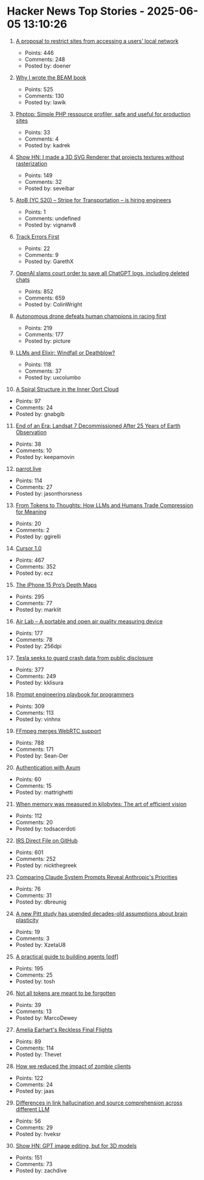 # Hacker News Top Stories - 2025-06-05 13:10:26

1. [A proposal to restrict sites from accessing a users’ local network](https://github.com/explainers-by-googlers/local-network-access)
   - Points: 446
   - Comments: 248
   - Posted by: doener

2. [Why I wrote the BEAM book](https://happihacking.com/blog/posts/2025/why_I_wrote_theBEAMBook/)
   - Points: 525
   - Comments: 130
   - Posted by: lawik

3. [Phptop: Simple PHP ressource profiler, safe and useful for production sites](https://github.com/bearstech/phptop)
   - Points: 33
   - Comments: 4
   - Posted by: kadrek

4. [Show HN: I made a 3D SVG Renderer that projects textures without rasterization](https://seve.blog/p/i-made-a-3d-svg-renderer-that-projects)
   - Points: 149
   - Comments: 32
   - Posted by: seveibar

5. [AtoB (YC S20) – Stripe for Transportation – is hiring engineers](https://jobs.ashbyhq.com/atob)
   - Points: 1
   - Comments: undefined
   - Posted by: vignanv8

6. [Track Errors First](https://www.bugsink.com/blog/track-errors-first/)
   - Points: 22
   - Comments: 9
   - Posted by: GarethX

7. [OpenAI slams court order to save all ChatGPT logs, including deleted chats](https://arstechnica.com/tech-policy/2025/06/openai-says-court-forcing-it-to-save-all-chatgpt-logs-is-a-privacy-nightmare/)
   - Points: 852
   - Comments: 659
   - Posted by: ColinWright

8. [Autonomous drone defeats human champions in racing first](https://www.tudelft.nl/en/2025/lr/autonomous-drone-from-tu-delft-defeats-human-champions-in-historic-racing-first)
   - Points: 219
   - Comments: 177
   - Posted by: picture

9. [LLMs and Elixir: Windfall or Deathblow?](https://www.zachdaniel.dev/p/llms-and-elixir-windfall-or-deathblow)
   - Points: 118
   - Comments: 37
   - Posted by: uxcolumbo

10. [A Spiral Structure in the Inner Oort Cloud](https://iopscience.iop.org/article/10.3847/1538-4357/adbf9b)
   - Points: 97
   - Comments: 24
   - Posted by: gnabgib

11. [End of an Era: Landsat 7 Decommissioned After 25 Years of Earth Observation](https://www.usgs.gov/news/national-news-release/end-era-landsat-7-decommissioned-after-25-years-earth-observation)
   - Points: 38
   - Comments: 10
   - Posted by: keepamovin

12. [parrot.live](https://github.com/hugomd/parrot.live)
   - Points: 114
   - Comments: 27
   - Posted by: jasonthorsness

13. [From Tokens to Thoughts: How LLMs and Humans Trade Compression for Meaning](https://arxiv.org/abs/2505.17117)
   - Points: 20
   - Comments: 2
   - Posted by: ggirelli

14. [Cursor 1.0](https://www.cursor.com/en/changelog/1-0)
   - Points: 467
   - Comments: 352
   - Posted by: ecz

15. [The iPhone 15 Pro’s Depth Maps](https://tech.marksblogg.com/apple-iphone-15-pro-depth-map-heic.html)
   - Points: 295
   - Comments: 77
   - Posted by: marklit

16. [Air Lab – A portable and open air quality measuring device](https://networkedartifacts.com/airlab/simulator)
   - Points: 177
   - Comments: 78
   - Posted by: 256dpi

17. [Tesla seeks to guard crash data from public disclosure](https://www.reuters.com/legal/government/musks-tesla-seeks-guard-crash-data-public-disclosure-2025-06-04/)
   - Points: 377
   - Comments: 249
   - Posted by: kklisura

18. [Prompt engineering playbook for programmers](https://addyo.substack.com/p/the-prompt-engineering-playbook-for)
   - Points: 309
   - Comments: 113
   - Posted by: vinhnx

19. [FFmpeg merges WebRTC support](https://git.ffmpeg.org/gitweb/ffmpeg.git/commit/167e343bbe75515a80db8ee72ffa0c607c944a00)
   - Points: 788
   - Comments: 171
   - Posted by: Sean-Der

20. [Authentication with Axum](https://mattrighetti.com/2025/05/03/authentication-with-axum)
   - Points: 60
   - Comments: 15
   - Posted by: mattrighetti

21. [When memory was measured in kilobytes: The art of efficient vision](https://www.softwareheritage.org/2025/06/04/history_computer_vision/)
   - Points: 112
   - Comments: 20
   - Posted by: todsacerdoti

22. [IRS Direct File on GitHub](https://chrisgiven.com/2025/05/direct-file-on-github/)
   - Points: 601
   - Comments: 252
   - Posted by: nickthegreek

23. [Comparing Claude System Prompts Reveal Anthropic's Priorities](https://www.dbreunig.com/2025/06/03/comparing-system-prompts-across-claude-versions.html)
   - Points: 76
   - Comments: 31
   - Posted by: dbreunig

24. [A new Pitt study has upended decades-old assumptions about brain plasticity](https://www.pittwire.pitt.edu/accolades-honors/2025/06/03/neuroscience-synaptic-transmission-science-advances)
   - Points: 19
   - Comments: 3
   - Posted by: XzetaU8

25. [A practical guide to building agents [pdf]](https://cdn.openai.com/business-guides-and-resources/a-practical-guide-to-building-agents.pdf)
   - Points: 195
   - Comments: 25
   - Posted by: tosh

26. [Not all tokens are meant to be forgotten](https://arxiv.org/abs/2506.03142)
   - Points: 39
   - Comments: 13
   - Posted by: MarcoDewey

27. [Amelia Earhart's Reckless Final Flights](https://www.newyorker.com/magazine/2025/06/09/amelia-earharts-reckless-final-flights)
   - Points: 89
   - Comments: 114
   - Posted by: Thevet

28. [How we reduced the impact of zombie clients](https://letsencrypt.org/2025/06/04/how-we-reduced-the-impact-of-zombie-clients/)
   - Points: 122
   - Comments: 24
   - Posted by: jaas

29. [Differences in link hallucination and source comprehension across different LLM](https://mikecaulfield.substack.com/p/differences-in-link-hallucination)
   - Points: 56
   - Comments: 29
   - Posted by: hveksr

30. [Show HN: GPT image editing, but for 3D models](https://www.adamcad.com/)
   - Points: 151
   - Comments: 73
   - Posted by: zachdive

